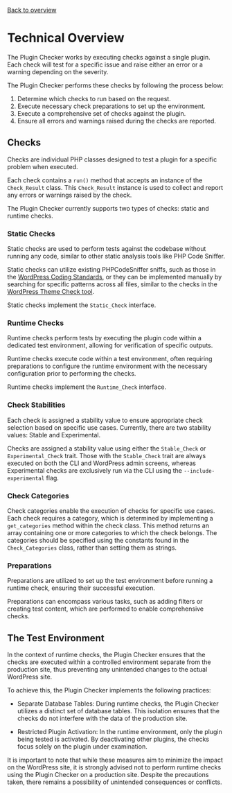 [Back to overview](./README.md)

# Technical Overview

The Plugin Checker works by executing checks against a single plugin. Each check will test for a specific issue and raise either an error or a warning depending on the severity.

The Plugin Checker performs these checks by following the process below:

1. Determine which checks to run based on the request.
2. Execute necessary check preparations to set up the environment.
3. Execute a comprehensive set of checks against the plugin.
4. Ensure all errors and warnings raised during the checks are reported.


## Checks
Checks are individual PHP classes designed to test a plugin for a specific problem when executed.

Each check contains a `run()` method that accepts an instance of the `Check_Result` class. This `Check_Result` instance is used to collect and report any errors or warnings raised by the check.

The Plugin Checker currently supports two types of checks: static and runtime checks.

### Static Checks

Static checks are used to perform tests against the codebase without running any code, similar to other static analysis tools like PHP Code Sniffer.

Static checks can utilize existing PHPCodeSniffer sniffs, such as those in the [WordPress Coding Standards](https://github.com/WordPress/WordPress-Coding-Standards), or they can be implemented manually by searching for specific patterns across all files, similar to the checks in the [WordPress Theme Check tool](https://github.com/WordPress/theme-check).

Static checks implement the `Static_Check` interface.

### Runtime Checks

Runtime checks perform tests by executing the plugin code within a dedicated test environment, allowing for verification of specific outputs.

Runtime checks execute code within a test environment, often requiring preparations to configure the runtime environment with the necessary configuration prior to performing the checks.

Runtime checks implement the `Runtime_Check` interface.

### Check Stabilities

Each check is assigned a stability value to ensure appropriate check selection based on specific use cases. Currently, there are two stability values: Stable and Experimental.

Checks are assigned a stability value using either the `Stable_Check` or `Experimental_Check` trait. Those with the `Stable_Check` trait are always executed on both the CLI and WordPress admin screens, whereas Experimental checks are exclusively run via the CLI using the `--include-experimental` flag.

### Check Categories

Check categories enable the execution of checks for specific use cases. Each check requires a category, which is determined by implementing a `get_categories` method within the check class. This method returns an array containing one or more categories to which the check belongs. The categories should be specified using the constants found in the `Check_Categories` class, rather than setting them as strings.

### Preparations

Preparations are utilized to set up the test environment before running a runtime check, ensuring their successful execution.

Preparations can encompass various tasks, such as adding filters or creating test content, which are performed to enable comprehensive checks.

## The Test Environment

In the context of runtime checks, the Plugin Checker ensures that the checks are executed within a controlled environment separate from the production site, thus preventing any unintended changes to the actual WordPress site.

To achieve this, the Plugin Checker implements the following practices:

* Separate Database Tables: During runtime checks, the Plugin Checker utilizes a distinct set of database tables. This isolation ensures that the checks do not interfere with the data of the production site.

* Restricted Plugin Activation: In the runtime environment, only the plugin being tested is activated. By deactivating other plugins, the checks focus solely on the plugin under examination.

It is important to note that while these measures aim to minimize the impact on the WordPress site, it is strongly advised not to perform runtime checks using the Plugin Checker on a production site. Despite the precautions taken, there remains a possibility of unintended consequences or conflicts.
